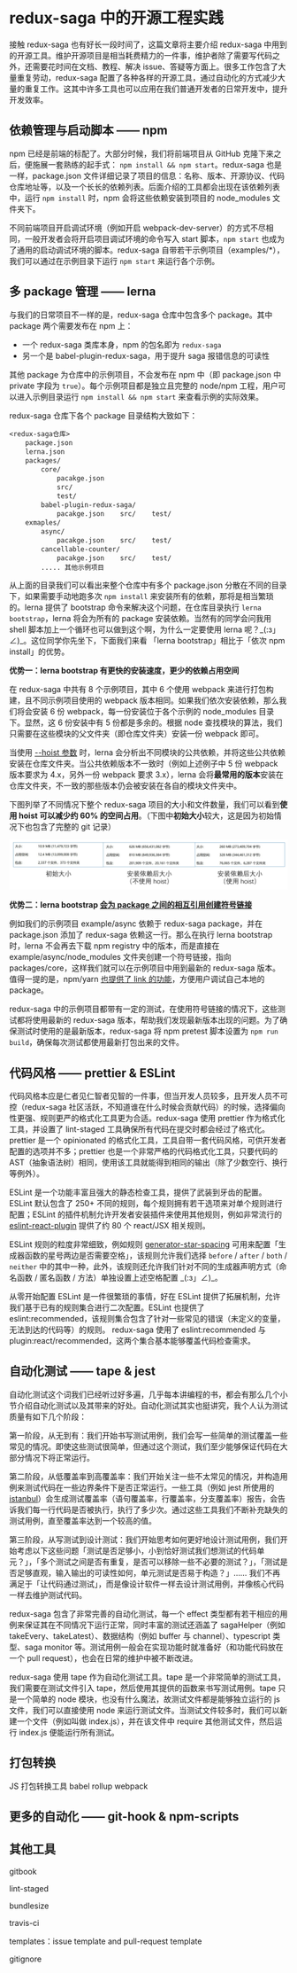 # redux-saga 中的开源工程实践

接触 redux-saga 也有好长一段时间了，这篇文章将主要介绍 redux-saga 中用到的开源工具。维护开源项目是相当耗费精力的一件事，维护者除了需要写代码之外，还需要花时间在文档、教程、解决 issue、答疑等方面上。很多工作包含了大量重复劳动，redux-saga 配置了各种各样的开源工具，通过自动化的方式减少大量的重复工作。这其中许多工具也可以应用在我们普通开发者的日常开发中，提升开发效率。

## 依赖管理与启动脚本 —— npm

npm 已经是前端的标配了。大部分时候，我们将前端项目从 GitHub 克隆下来之后，便施展一套熟练的起手式： `npm install && npm start`。redux-saga 也是一样，package.json 文件详细记录了项目的信息：名称、版本、开源协议、代码仓库地址等，以及一个长长的依赖列表。后面介绍的工具都会出现在该依赖列表中，运行 `npm install` 时，npm 会将这些依赖安装到项目的 node_modules 文件夹下。

不同前端项目开启调试环境（例如开启 webpack-dev-server）的方式不尽相同，一般开发者会将开启项目调试环境的命令写入 start 脚本，`npm start` 也成为了通用的启动调试环境的脚本。redux-saga 自带若干示例项目（examples/\*），我们可以通过在示例目录下运行 `npm start` 来运行各个示例。

## 多 package 管理 —— lerna

与我们的日常项目不一样的是，redux-saga 仓库中包含多个 package。其中 package 两个需要发布在 npm 上：

- 一个 redux-saga 类库本身，npm 的包名即为 `redux-saga`
- 另一个是 babel-plugin-redux-saga，用于提升 saga 报错信息的可读性

其他 package 为仓库中的示例项目，不会发布在 npm 中（即 package.json 中 private 字段为 `true`）。每个示例项目都是独立且完整的 node/npm 工程，用户可以进入示例目录运行 `npm install && npm start` 来查看示例的实际效果。

redux-saga 仓库下各个 package 目录结构大致如下：

```
<redux-saga仓库>
    package.json
    lerna.json
    packages/
        core/
            pacakge.json
            src/
            test/
        babel-plugin-redux-saga/
            pacakge.json    src/    test/
    exmaples/
        async/
            pacakge.json    src/    test/
        cancellable-counter/
            pacakge.json    src/    test/
        ..... 其他示例项目
```

从上面的目录我们可以看出来整个仓库中有多个 package.json 分散在不同的目录下，如果需要手动地跑多次 `npm install` 来安装所有的依赖，那将是相当繁琐的。lerna 提供了 bootstrap 命令来解决这个问题，在仓库目录执行 `lerna bootstrap`，lerna 将会为所有的 package 安装依赖。当然有的同学会问我用 shell 脚本加上一个循环也可以做到这个啊，为什么一定要使用 lerna 呢？\_(:з」∠)\_。这位同学你先坐下，下面我们来看 「lerna bootstrap」相比于「依次 npm install」的优势。

**优势一：lerna bootstrap 有更快的安装速度，更少的依赖占用空间**

在 redux-saga 中共有 8 个示例项目，其中 6 个使用 webpack 来进行打包构建，且不同示例项目使用的 webpack 版本相同。如果我们依次安装依赖，那么我们将会安装 6 份 webpack，每一份安装位于各个示例的 node_modules 目录下。显然，这 6 份安装中有 5 份都是多余的。根据 node 查找模块的算法，我们只需要在这些模块的父文件夹（即仓库文件夹）安装一份 webpack 即可。

当使用 [--hoist 参数](https://github.com/lerna/lerna/blob/master/doc/hoist.md) 时，lerna 会分析出不同模块的公共依赖，并将这些公共依赖安装在仓库文件夹。当公共依赖版本不一致时（例如上述例子中 5 份 webpack 版本要求为 4.x，另外一份 webpack 要求 3.x），lerna 会将**最常用的版本**安装在仓库文件夹，不一致的那些版本仍会被安装在各自的模块文件夹中。

下图列举了不同情况下整个 redux-saga 项目的大小和文件数量，我们可以看到**使用 hoist 可以减少约 60% 的空间占用**。（下图中**初始大小**较大，这是因为初始情况下也包含了完整的 git 记录）

![comparation](comparation.jpg)

**优势二：lerna bootstrap [会为 package 之间的相互引用创建符号链接](https://github.com/lerna/lerna/tree/master/commands/bootstrap#usage)**

例如我们的示例项目 example/async 依赖于 redux-saga package，并在 package.json 添加了 redux-saga 依赖这一行。那么在执行 lerna bootstrap 时，lerna 不会再去下载 npm registry 中的版本，而是直接在 example/async/node_modules 文件夹创建一个符号链接，指向 packages/core，这样我们就可以在示例项目中用到最新的 redux-saga 版本。值得一提的是，npm/yarn [也提供了 link 的功能](https://docs.npmjs.com/cli/link)，方便用户调试自己本地的 package。

redux-saga 中的示例项目都带有一定的测试，在使用符号链接的情况下，这些测试都将使用最新的 redux-saga 版本，帮助我们发现最新版本出现的问题。为了确保测试时使用的是最新版本，redux-saga 将 npm pretest 脚本设置为 `npm run build`，确保每次测试都使用最新打包出来的文件。

## 代码风格 —— prettier & ESLint

代码风格本应是仁者见仁智者见智的一件事，但当开发人员较多，且开发人员不可控（redux-saga 社区活跃，不知道谁在什么时候会贡献代码）的时候，选择偏向性更强、规则更严的格式化工具更为合适。redux-saga 使用 prettier 作为格式化工具，并设置了 lint-staged 工具确保所有代码在提交时都会经过了格式化。prettier 是一个 opinionated 的格式化工具，工具自带一套代码风格，可供开发者配置的选项并不多；prettier 也是一个非常严格的代码格式化工具，只要代码的 AST（抽象语法树）相同，使用该工具就能得到相同的输出（除了少数空行、换行等例外）。

ESLint 是一个功能丰富且强大的静态检查工具，提供了武装到牙齿的配置。ESLint 默认包含了 250+ 不同的规则，每个规则拥有若干选项来对单个规则进行配置；ESLint 的插件机制允许开发者安装插件来使用其他规则，例如非常流行的 [eslint-react-plugin](https://github.com/yannickcr/eslint-plugin-react) 提供了约 80 个 react/JSX 相关规则。

ESLint 规则的粒度非常细致，例如规则 [generator-star-spacing](https://eslint.org/docs/rules/generator-star-spacing) 可用来配置「生成器函数的星号两边是否需要空格」，该规则允许我们选择 `before` / `after` / `both` / `neither` 中的其中一种，此外，该规则还允许我们针对不同的生成器声明方式（命名函数 / 匿名函数 / 方法）单独设置上述空格配置 \_(:з」∠)\_。

从零开始配置 ESLint 是一件很繁琐的事情，好在 ESLint 提供了拓展机制，允许我们基于已有的规则集合进行二次配置。ESLint 也提供了 eslint:recommended，该规则集合包含了针对一些常见的错误（未定义的变量，无法到达的代码等）的规则。 redux-saga 使用了 eslint:recommended 与 plugin:react/recommended，这两个集合基本能够覆盖代码检查需求。

## 自动化测试 —— tape & jest

自动化测试这个词我们已经听过好多遍，几乎每本讲编程的书，都会有那么几个小节介绍自动化测试以及其带来的好处。自动化测试其实也挺讲究，我个人认为测试质量有如下几个阶段：

第一阶段，从无到有：我们开始书写测试用例，我们会写一些简单的测试覆盖一些常见的情况。即使这些测试很简单，但通过这个测试，我们至少能够保证代码在大部分情况下将正常运行。

第二阶段，从低覆盖率到高覆盖率：我们开始关注一些不太常见的情况，并构造用例来测试代码在一些边界条件下是否正常运行。一些工具（例如 jest 所使用的 [istanbul](https://istanbul.js.org/)）会生成测试覆盖率（语句覆盖率，行覆盖率，分支覆盖率）报告，会告诉我们每一行代码是否被执行，执行了多少次。通过这些工具我们不断补充缺失的测试用例，直至覆盖率达到一个较高的值。

第三阶段，从写测试到设计测试：我们开始思考如何更好地设计测试用例，我们开始考虑以下这些问题「测试是否足够小，小到恰好测试我们想测试的代码单元？」，「多个测试之间是否有重复，是否可以移除一些不必要的测试？」，「测试是否足够直观，输入输出的可读性如何，单元测试是否易于构造？」…… 我们不再满足于「让代码通过测试」，而是像设计软件一样去设计测试用例，并像核心代码一样去维护测试代码。

redux-saga 包含了非常完善的自动化测试，每一个 effect 类型都有若干相应的用例来保证其在不同情况下运行正常，同时丰富的测试还涵盖了 sagaHelper（例如 takeEvery、takeLatest）、数据结构（例如 buffer 与 channel）、typescript 类型、saga monitor 等。测试用例一般会在实现功能时就准备好（和功能代码放在一个 pull request），也会在日常的维护中被不断改进。

redux-saga 使用 tape 作为自动化测试工具。tape 是一个非常简单的测试工具，我们需要在测试文件引入 tape，然后使用其提供的函数来书写测试用例。tape 只是一个简单的 node 模块，也没有什么魔法，故测试文件都是能够独立运行的 js 文件，我们可以直接使用 node 来运行测试文件。当测试文件较多时，我们可以新建一个文件（例如叫做 index.js），并在该文件中 require 其他测试文件，然后运行 index.js 便能运行所有测试。

## 打包转换

JS 打包转换工具
babel rollup webpack

## 更多的自动化 —— git-hook & npm-scripts

## 其他工具

gitbook

lint-staged

bundlesize

travis-ci

templates：issue template and pull-request template

gitignore
